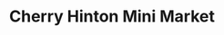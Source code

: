 ---
title: "Cherry Hinton Mini Market"
url: /cambridge/cherry-hinton-mini-market/
shop: convenience
---